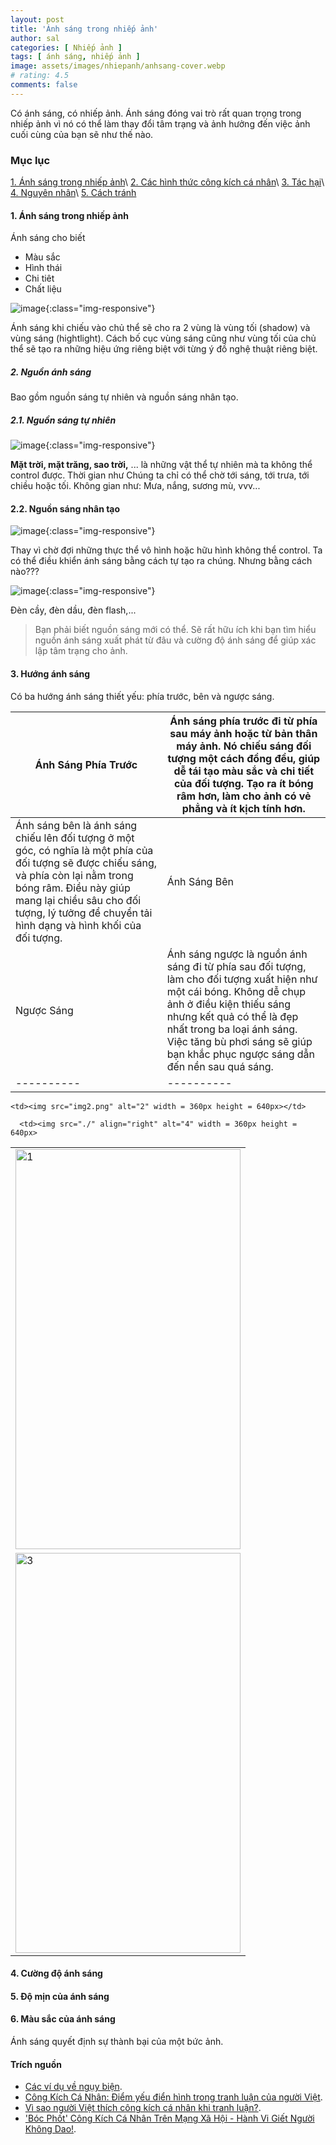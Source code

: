 ```yaml
---
layout: post
title: 'Ánh sáng trong nhiếp ảnh'
author: sal
categories: [ Nhiếp ảnh ]
tags: [ ánh sáng, nhiếp ảnh ]
image: assets/images/nhiepanh/anhsang-cover.webp
# rating: 4.5
comments: false
---
```


Có ánh sáng, có nhiếp ảnh. Ánh sáng đóng vai trò rất quan trọng trong nhiếp ảnh vì nó có thể làm thay đổi tâm trạng và ảnh hưởng đến việc ảnh cuối cùng của bạn sẽ như thế nào.

### Mục lục
[1. Ánh sáng trong nhiếp ảnh](#dinhnghia)\\
[2. Các hình thức công kích cá nhân](#cachhinhthuc)\\
[3. Tác hại](#tachai)\\
[4. Nguyên nhân](#nguyennahn)\\
[5. Cách tránh](#trachkhoi)

#### 1. Ánh sáng trong nhiếp ảnh
Ánh sáng cho biết
* Màu sắc
* Hình thái
* Chi tiêt
* Chất liệu

![image](/assets/images/nhiepanh/anh_sang_trong_nhiep_anh_1.jpg){:class="img-responsive"}

Ánh sáng khi chiếu vào chủ thể sẽ cho ra 2 vùng là vùng tối (shadow) và vùng sáng (hightlight). Cách bố cục vùng sáng cũng như vùng tối của chủ thể sẽ tạo ra những hiệu ứng riêng biệt với từng ý đồ nghệ thuật riêng biệt.

##### 2. Nguồn ánh sáng
Bao gồm nguồn sáng tự nhiên và nguồn sáng nhân tạo.
##### 2.1. Nguồn sáng tự nhiên
![image](/assets/images/nhiepanh/anh_sang_trong_nhiep_anh_tu_nhien.jpg){:class="img-responsive"}

**Mặt trời, mặt trăng, sao trời,** ... là những vật thể tự nhiên mà ta không thể control được. Thời gian như
Chúng ta chỉ có thể chờ tới sáng, tới trưa, tới chiều hoặc tối. Không gian như: Mưa, nắng, sương mù, vvv...
#### 2.2. Nguồn sáng nhân tạo
![image](/assets/images/nhiepanh/anh_sang_trong_nhiep_anh_nhan_tao.png){:class="img-responsive"}

Thay vì chờ đợi những thực thể vô hình hoặc hữu hình không thể control. Ta có thể điều khiển ánh sáng bằng cách tự tạo ra chúng. Nhưng bằng cách nào???

![image](/assets/images/nhiepanh/anh_sang_trong_nhiep_anh_nhan_tao.png){:class="img-responsive"}

Đèn cầy, đèn dầu, đèn flash,...

> Bạn phải biết nguồn sáng mới có thể. Sẽ rất hữu ích khi bạn tìm hiểu nguồn ánh sáng xuất phát từ đâu và cường độ ánh sáng để giúp xác lập tâm trạng cho ảnh.

#### 3. Hướng ánh sáng
Có ba hướng ánh sáng thiết yếu: phía trước, bên và ngược sáng.

| Ánh Sáng Phía Trước | Ánh sáng phía trước đi từ phía sau máy ảnh hoặc từ bản thân máy ảnh. Nó chiếu sáng đối tượng một cách đồng đều, giúp dễ tái tạo màu sắc và chi tiết của đối tượng. Tạo ra ít bóng râm hơn, làm cho ảnh có vẻ phẳng và ít kịch tính hơn. |
|----------|----------|
| Ánh sáng bên là ánh sáng chiếu lên đối tượng ở một góc, có nghĩa là một phía của đối tượng sẽ được chiếu sáng, và phía còn lại nằm trong bóng râm. Điều này giúp mang lại chiều sâu cho đối tượng, lý tưởng để chuyển tải hình dạng và hình khối của đối tượng.       | Ánh Sáng Bên|
|Ngược Sáng|Ánh sáng ngược là nguồn ánh sáng đi từ phía sau đối tượng, làm cho đối tượng xuất hiện như một cái bóng. Không dễ chụp ảnh ở điều kiện thiếu sáng nhưng kết quả có thể là đẹp nhất trong ba loại ánh sáng. Việc tăng bù phơi sáng sẽ giúp bạn khắc phục ngược sáng dẫn đến nền sau quá sáng.|
|----------|----------|


<table>
  <tr>
    <td> <img src="img1.png"  alt="1" width = 360px height = 640px ></td>

    <td><img src="img2.png" alt="2" width = 360px height = 640px></td>
   </tr>
   <tr>
      <td><img src="../../assets/images/nhiepanh/anh_sang_trong_nhiep_anh_nhan_tao.png" alt="3" width = 360px height = 640px></td>

      <td><img src="./" align="right" alt="4" width = 360px height = 640px>
  </td>
  </tr>
</table>

#### 4. Cường độ ánh sáng
#### 5. Độ mịn của ánh sáng
#### 6. Màu sắc của ánh sáng

Ánh sáng quyết định sự thành bại của một bức ảnh.

#### Trích nguồn
* [Các ví dụ về ngụy biện](https://snapshot.canon-asia.com/vn/article/viet/lesson-8-how-light-affects-photography).
* [Công Kích Cá Nhân: Điểm yếu điển hình trong tranh luận của người Việt](https://www.youtube.com/watch?v=7xuKwIa5x9Q&list=WL&index=2).
* [Vì sao người Việt thích công kích cá nhân khi tranh luận?](https://tusach.thuvienkhoahoc.com/wiki/V%C3%AC_sao_ng%C6%B0%E1%BB%9Di_Vi%E1%BB%87t_th%C3%ADch_c%C3%B4ng_k%C3%ADch_c%C3%A1_nh%C3%A2n_khi_tranh_lu%E1%BA%ADn%3F).
* ['Bóc Phốt' Công Kích Cá Nhân Trên Mạng Xã Hội - Hành Vi Giết Người Không Dao!](https://ybox.vn/triet-hoc-tuoi-tre/boc-phot-cong-kich-ca-nhan-tren-mang-xa-hoi-hanh-vi-giet-nguoi-khong-dao-611011ecc19b5602547f349b).
